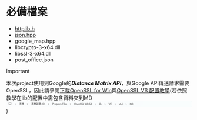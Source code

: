 # 必備檔案
+ [httplib.h](https://github.com/yhirose/cpp-httplib)
+ [json.hpp](https://github.com/nlohmann/json/blob/develop/single_include/nlohmann/json.hpp)
+ google_map.hpp
+ libcrypto-3-x64.dll
+ libssl-3-x64.dll 
+ post_office.json


> [!IMPORTANT]
> 本次project使用到Google的***Distance Matrix API***，與Google API傳送請求需要OpenSSL，因此請參閱[下載OpenSSL for Win](https://blog.csdn.net/m0_46665077/article/details/125609435)與[OpenSSL VS 配置教學](https://blog.csdn.net/m0_51531114/article/details/132207881)(若依照教學在lib的配置中需包含資料夾到MD![](image/MD.png))

